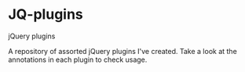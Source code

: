 # JQ-plugins
jQuery plugins

A repository of assorted jQuery plugins I've created. Take a look at the annotations in each plugin
to check usage.
